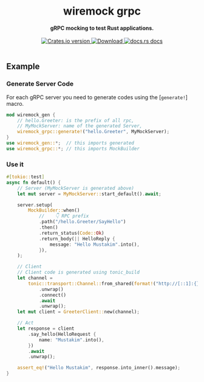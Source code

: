 <h1 align="center">wiremock grpc</h1>
<div align="center">
 <strong>
   gRPC mocking to test Rust applications.
 </strong>
</div>

<br />


<div align="center">
  <!-- Crates version -->
  <a href="https://crates.io/crates/wiremock-grpc">
    <img src="https://img.shields.io/crates/v/wiremock-grpc.svg?style=flat-square"
    alt="Crates.io version" />
  </a>
  <!-- Downloads -->
  <a href="https://crates.io/crates/wiremock-grpc">
    <img src="https://img.shields.io/crates/d/wiremock-grpc.svg?style=flat-square"
      alt="Download" />
  </a>
  <!-- docs.rs docs -->
  <a href="https://docs.rs/wiremock-grpc">
    <img src="https://img.shields.io/badge/docs-latest-blue.svg?style=flat-square"
      alt="docs.rs docs" />
  </a>
</div>
<br/>


## Example
### Generate Server Code
For each gRPC server you need to generate codes using the [`generate!`] macro.

```rust
mod wiremock_gen {
    // hello.Greeter: is the prefix of all rpc,
    // MyMockServer: name of the generated Server,
    wiremock_grpc::generate!("hello.Greeter", MyMockServer);
}
use wiremock_gen::*;  // this imports generated
use wiremock_grpc::*; // this imports MockBuilder
```

### Use it
```rust
#[tokio::test]
async fn default() {
    // Server (MyMockServer is generated above)
    let mut server = MyMockServer::start_default().await;

    server.setup(
        MockBuilder::when()
            //    👇 RPC prefix
            .path("/hello.Greeter/SayHello")
            .then()
            .return_status(Code::Ok)
            .return_body(|| HelloReply {
                message: "Hello Mustakim".into(),
            }),
    );

    // Client
    // Client code is generated using tonic_build
    let channel =
        tonic::transport::Channel::from_shared(format!("http://[::1]:{}", server.address().port()))
            .unwrap()
            .connect()
            .await
            .unwrap();
    let mut client = GreeterClient::new(channel);

    // Act
    let response = client
        .say_hello(HelloRequest {
            name: "Mustakim".into(),
        })
        .await
        .unwrap();

    assert_eq!("Hello Mustakim", response.into_inner().message);
}
```